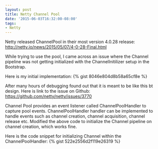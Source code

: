 ```yaml
---
layout: post
title: Netty Channel Pool
date: '2015-06-03T16:32:00-08:00'
tags:
- Netty
---
```

Netty released ChannelPool in their most version 4.0.28 release: http://netty.io/news/2015/05/07/4-0-28-Final.html

While trying to use the pool, I came across an issue where the Channel pipeline was not getting initialized with the ChannelInitilizer setup in the Bootstrap.

Here is my initial implementation:
{% gist 8046e804d8b58a65cf8e %}

After many hours of debugging found out that it is meant to be like this bt design. Here is link to the issue on Github: https://github.com/netty/netty/issues/3770

Channel Pool provides an event listener called ChannelPoolHandler to capture pool events. ChannelPoolHandler handler can be implemented to handle events such as channel creation, channel acquisition, channel release etc. Modified the above code to initialize the Channel pipeline on channel creation, which works fine.

Here is the code snippet for initializing Channel within the ChannelPoolHandler:
{% gist 522e2556d2f119e26319 %}

